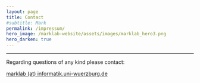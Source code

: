 ```yaml
---
layout: page
title: Contact
#subtitle: Mark
permalink: /impressum/
hero_image: /marklab-website/assets/images/marklab_hero3.png
hero_darken: true
---
```

---

Regarding questions of any kind please contact:
<br>

[marklab (at) informatik.uni-wuerzburg.de](mailto:marklab@informatik.uni-wuerzburg.de)